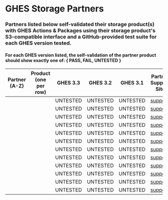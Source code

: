 # GHES Storage Partners
### Partners listed below self-validated their storage product(s) with GHES Actions & Packages using their storage product's S3-compatible interface and a GitHub-provided test suite for each GHES version tested.

#### For each GHES version listed, the self-validation of the partner product should show exactly one of: { PASS, FAIL, UNTESTED }

| Partner<br />(A-Z) | Product<br />(one per row) | GHES 3.3 | GHES 3.2 | GHES 3.1 | Partner Support Site | Documentation | Marketing/Product Site |
|---|---|---|---|---|---|---|---|
|   |   | UNTESTED | UNTESTED | UNTESTED | [support](https://) | [docs](https://) | [info](https://) |
|   |   | UNTESTED | UNTESTED | UNTESTED | [support](https://) | [docs](https://) | [info](https://) |
|   |   | UNTESTED | UNTESTED | UNTESTED | [support](https://) | [docs](https://) | [info](https://) |
|   |   | UNTESTED | UNTESTED | UNTESTED | [support](https://) | [docs](https://) | [info](https://) |
|   |   | UNTESTED | UNTESTED | UNTESTED | [support](https://) | [docs](https://) | [info](https://) |
|   |   | UNTESTED | UNTESTED | UNTESTED | [support](https://) | [docs](https://) | [info](https://) |
|   |   | UNTESTED | UNTESTED | UNTESTED | [support](https://) | [docs](https://) | [info](https://) |
|   |   | UNTESTED | UNTESTED | UNTESTED | [support](https://) | [docs](https://) | [info](https://) |
|   |   | UNTESTED | UNTESTED | UNTESTED | [support](https://) | [docs](https://) | [info](https://) |
|   |   | UNTESTED | UNTESTED | UNTESTED | [support](https://) | [docs](https://) | [info](https://) |
|   |   | UNTESTED | UNTESTED | UNTESTED | [support](https://) | [docs](https://) | [info](https://) |
|   |   | UNTESTED | UNTESTED | UNTESTED | [support](https://) | [docs](https://) | [info](https://) |
